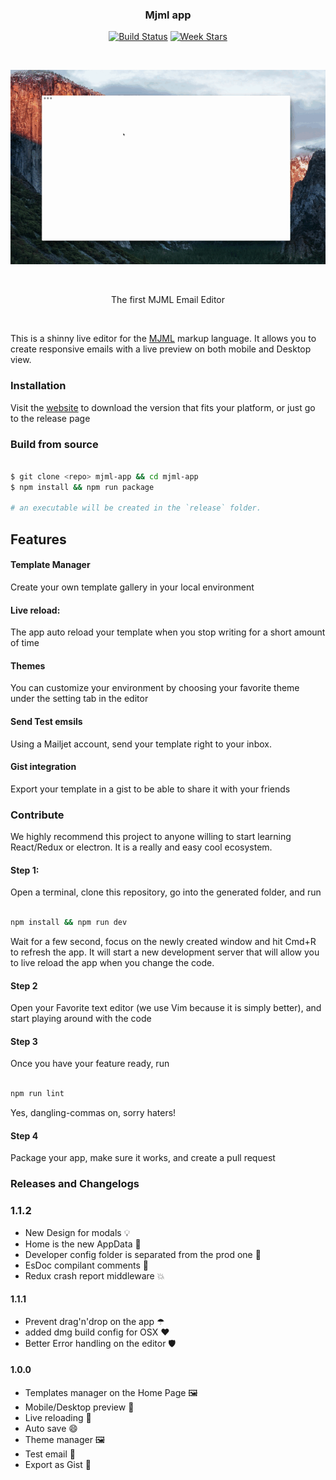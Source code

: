 <h3 align="center">
	Mjml app
</h3>

<p align="center">
  <a href="https://travis-ci.org/mjmlio/mjml-app"><img src="http://img.shields.io/travis/mjmlio/mjml-app/master.svg?style=flat-square" alt="Build Status"></a>
  <a href="http://starveller.sigsev.io/mjmlio/mjml-app"><img src="http://starveller.sigsev.io/api/repos/mjmlio/mjml-app/badge" alt="Week Stars"></a>
</p>

<br />

<p align="center">
  <img src="mjml.gif">
</p>

<br />

<p align="center">
	The first MJML Email Editor
</p>

<br />

This is a shinny live editor for the [MJML](https://github.com/mjmlio/mjml) markup language.
It allows you to create responsive emails with a live preview on both mobile and Desktop view.

### Installation

Visit the [website](http://mjmlio.github.io/mjml-app/) to download the version that fits your platform, or just go to the release page

### Build from source

``` bash

$ git clone <repo> mjml-app && cd mjml-app
$ npm install && npm run package

# an executable will be created in the `release` folder.

```

## Features

#### Template Manager
Create your own template gallery in your local environment

#### Live reload:
The app auto reload your template when you stop writing for a short amount of time

#### Themes
You can customize your environment by choosing your favorite theme under the setting tab in the editor

#### Send Test emsils
Using a Mailjet account, send your template right to your inbox.

#### Gist integration
Export your template in a gist to be able to share it with your friends

### Contribute
We highly recommend this project to anyone willing to start learning React/Redux or electron. It is a really and easy cool ecosystem.

#### Step 1:
Open a terminal, clone this repository, go into the generated folder, and run
``` bash

npm install && npm run dev

```
Wait for a few second, focus on the newly created window and hit Cmd+R to refresh the app.
It will start a new development server that will allow you to live reload the app when you change the code.

#### Step 2
Open your Favorite text editor (we use Vim because it is simply better), and start playing around with the code

#### Step 3
Once you have your feature ready, run

``` bash

npm run lint

```
Yes, dangling-commas on, sorry haters!

#### Step 4
Package your app, make sure it works, and create a pull request


### Releases and Changelogs

### 1.1.2
 - New Design for modals 💡
 - Home is the new AppData 🍊
 - Developer config folder is separated from the prod one 💉
 - EsDoc compilant comments 📄
 - Redux crash report middleware 💥

#### 1.1.1
 - Prevent drag'n'drop on the app ☂
 - added dmg build config for OSX ❤️
 - Better Error handling on the editor 🛡

#### 1.0.0
 - Templates manager on the Home Page 🖼
 - Mobile/Desktop preview 📲
 - Live reloading 🏃
 - Auto save 😄
 - Theme manager 🖼
 - Test email 💬
 - Export as Gist 🍊
